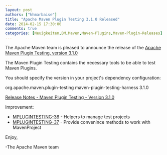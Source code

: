 ```yaml
---
layout: post
authors: ["khmarbaise"]
title: "Apache Maven Plugin Testing 3.1.0 Released"
date: 2014-02-15 17:30:00
comments: true
categories: [Neuigkeiten,BM,Maven,Maven-Plugins,Maven-Plugin-Releases]
---
```

The Apache Maven team is pleased to announce the release of the 
[Apache Maven Plugin Testing, version 3.1.0](https://maven.apache.org/plugin-testing/)

The Maven Plugin Testing contains the necessary tools to be able
to test Maven Plugins.

You should specify the version in your project's dependency configuration:

<dependency>
    <groupId>org.apache.maven.plugin-testing</groupId>
    <artifactId>maven-plugin-testing-harness</artifactId>
    <version>3.1.0</version>
</dependency>

<!-- more -->

[Release Notes - Maven Plugin Testing - Version 3.1.0](https://jira.codehaus.org/secure/ReleaseNote.jspa?projectId=11740&version=20031)

Improvement:

 * [MPLUGINTESTING-36](https://issues.apache.org/jira/browse/MPLUGINTESTING-36) - Helpers to manage test projects
 * [MPLUGINTESTING-37](https://issues.apache.org/jira/browse/MPLUGINTESTING-37) - Provide convenince methods to work with MavenProject


Enjoy,

-The Apache Maven team

